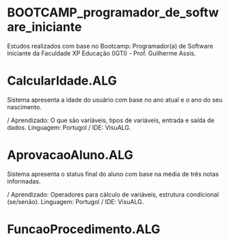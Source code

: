 # BOOTCAMP_programador_de_software_iniciante
Estudos realizados com base no Bootcamp: Programador(a) de Software Iniciante da Faculdade XP Educação (IGTI) - Prof. Guilherme Assis.

# CalcularIdade.ALG
Sistema apresenta a idade do usuário com base no ano atual e o ano do seu nascimento.

/ Aprendizado: O que são variáveis, tipos de variáveis, entrada e saída de dados. Linguagem: Portugol / IDE: VisuALG.

# AprovacaoAluno.ALG
Sistema apresenta o status final do aluno com base na média de três notas informadas.

/ Aprendizado: Operadores para cálculo de variáveis, estrutura condicional (se/senão). Linguagem: Portugol / IDE: VisuALG.

# FuncaoProcedimento.ALG







 
